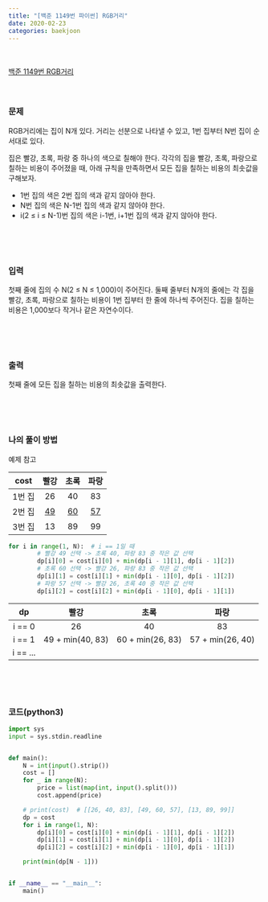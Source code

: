 ```yaml
---
title: "[백준 1149번 파이썬] RGB거리"
date: 2020-02-23
categories: baekjoon
---
```


<br><br>
[백준 1149번 RGB거리](https://www.acmicpc.net/problem/1149)
<br><br><br>

### 문제<br>

RGB거리에는 집이 N개 있다. 거리는 선분으로 나타낼 수 있고, 1번 집부터 N번 집이 순서대로 있다.

집은 빨강, 초록, 파랑 중 하나의 색으로 칠해야 한다. 각각의 집을 빨강, 초록, 파랑으로 칠하는 비용이 주어졌을 때, 아래 규칙을 만족하면서 모든 집을 칠하는 비용의 최솟값을 구해보자.

- 1번 집의 색은 2번 집의 색과 같지 않아야 한다.
- N번 집의 색은 N-1번 집의 색과 같지 않아야 한다.
- i(2 ≤ i ≤ N-1)번 집의 색은 i-1번, i+1번 집의 색과 같지 않아야 한다.

<br><br><br>

### 입력<br>

첫째 줄에 집의 수 N(2 ≤ N ≤ 1,000)이 주어진다. 둘째 줄부터 N개의 줄에는 각 집을 빨강, 초록, 파랑으로 칠하는 비용이 1번 집부터 한 줄에 하나씩 주어진다. 집을 칠하는 비용은 1,000보다 작거나 같은 자연수이다.


<br><br><br>

### 출력<br>

첫째 줄에 모든 집을 칠하는 비용의 최솟값을 출력한다.

<br><br><br>

### 나의 풀이 방법<br>

예제 참고 <br>

|  cost  |   빨강    |   초록    |   파랑    |
| :----: | :-------: | :-------: | :-------: |
| 1번 집 |    26     |    40     |    83     |
| 2번 집 | <u>49</u> | <u>60</u> | <u>57</u> |
| 3번 집 |    13     |    89     |    99     |



```python
for i in range(1, N):  # i == 1일 때
    	# 빨강 49 선택 -> 초록 40, 파랑 83 중 작은 값 선택
        dp[i][0] = cost[i][0] + min(dp[i - 1][1], dp[i - 1][2])
        # 초록 60 선택 -> 빨강 26, 파랑 83 중 작은 값 선택
        dp[i][1] = cost[i][1] + min(dp[i - 1][0], dp[i - 1][2])
        # 파랑 57 선택 -> 빨강 26, 초록 40 중 작은 값 선택
        dp[i][2] = cost[i][2] + min(dp[i - 1][0], dp[i - 1][1])
```



|    dp    |       빨강       |       초록       |       파랑       |
| :------: | :--------------: | :--------------: | :--------------: |
|  i == 0  |        26        |        40        |        83        |
|  i == 1  | 49 + min(40, 83) | 60 + min(26, 83) | 57 + min(26, 40) |
| i == ... |                  |                  |                  |



<br><br><br>


### 코드(python3)
```python
import sys
input = sys.stdin.readline


def main():
    N = int(input().strip())
    cost = []
    for _ in range(N):
        price = list(map(int, input().split()))
        cost.append(price)

    # print(cost)  # [[26, 40, 83], [49, 60, 57], [13, 89, 99]]
    dp = cost
    for i in range(1, N):
        dp[i][0] = cost[i][0] + min(dp[i - 1][1], dp[i - 1][2])
        dp[i][1] = cost[i][1] + min(dp[i - 1][0], dp[i - 1][2])
        dp[i][2] = cost[i][2] + min(dp[i - 1][0], dp[i - 1][1])

    print(min(dp[N - 1]))


if __name__ == "__main__":
    main()
```
